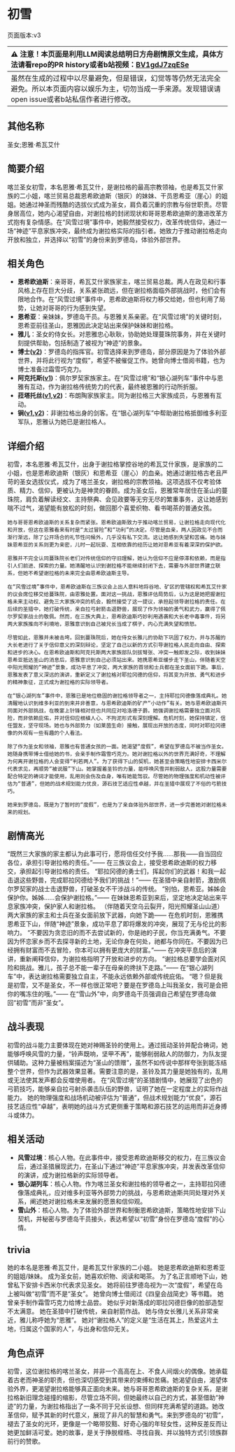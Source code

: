# 初雪
页面版本:v3
 

| :warning: 注意！本页面是利用LLM阅读总结明日方舟剧情原文生成，具体方法请看repo的PR history或者b站视频：[BV1gdJ7zqESe](https://www.bilibili.com/video/BV1gdJ7zqESe/)         |
|:----------------------------|
| 虽然在生成的过程中以尽量避免，但是错误，幻觉等等仍然无法完全避免。所以本页面内容以娱乐为主，切勿当成一手来源。发现错误请open issue或者b站私信作者进行修改。|



## 其他名称
圣女;恩雅·希瓦艾什
## 简要介绍
喀兰圣女初雪，本名恩雅·希瓦艾什，是谢拉格的最高宗教领袖，也是希瓦艾什家族的二小姐，喀兰贸易总裁恩希欧迪斯（银灰）的妹妹、干员恩希亚（崖心）的姐姐。她通过神圣而残酷的选拔仪式成为圣女，肩负着沉重的宗教与俗世职责。尽管身居高位，她内心渴望自由，对谢拉格的封闭现状和哥哥恩希欧迪斯的激进改革方式抱有复杂情感。在“风雪过境”事件中，她毅然接受权力，改革传统信仰，通过一场“神迹”平息家族冲突，最终成为谢拉格实际的指引者。她致力于推动谢拉格走向开放和独立，并选择以“初雪”的身份来到罗德岛，体验外部世界。
## 相关角色
-   **恩希欧迪斯**：亲哥哥，希瓦艾什家族家主，喀兰贸易总裁。两人在政见和行事风格上存在巨大分歧，关系紧张疏远，但在谢拉格面临外部挑战时，他们会有限地合作。在“风雪过境”事件中，恩希欧迪斯将权力移交给她，但也利用了局势，让她对哥哥的行为感到失望。
-   **恩希亚**：亲妹妹，罗德岛干员。与恩雅关系亲密。在“风雪过境”的关键时刻，恩希亚前往圣山，恩雅因此决定站出来保护妹妹和谢拉格。
-   **雅儿**：圣女的侍女长。对恩雅忠心耿耿，协助她处理蔓珠院事务，并在关键时刻提供帮助，包括制造了被视为“神迹”的景象。
-   **博士([v2](extended_char_bo_shi.md))**：罗德岛的指挥官。初雪选择来到罗德岛，部分原因是为了体验外部世界，并将此行视为“度假”，希望不被催促工作。她曾向博士借阅书籍，也为博士准备过霜雪巧克力。
-   **阿克托斯([v1](../chars/extended_char_a_ke_tuo_si.md))**：佩尔罗契家族家主。在“风雪过境”和“银心湖列车”事件中与恩雅有互动，作为谢拉格传统势力的代表，最终被恩雅的行动所折服。
-   **菈塔托丝([v1](../chars/extended_char_0c1da6.md),[v2](extended_char_la_ta_tuo_si.md))**：布朗陶家族家主。同为谢拉格三大家族成员，与恩雅有互动。
-   **锏([v1](../chars/char_4116_blkkgt.md),[v2](char_4116_blkkgt.md))**：非谢拉格出身的剑客。在“银心湖列车”中帮助谢拉格抵御维多利亚军队，恩雅认为她已是谢拉格人。
## 详细介绍
初雪，本名恩雅·希瓦艾什，出身于谢拉格掌控谷地的希瓦艾什家族，是家族的二小姐，也是恩希欧迪斯（银灰）和恩希亚（崖心）的血亲。她通过谢拉格古老且严苛的圣女选拔仪式，成为了喀兰圣女，谢拉格的宗教领袖。这项选拔不仅考验体质、精力、信仰，更被认为是神灵的眷顾。成为圣女后，恩雅常年居住在圣山的蔓珠院，肩负着解读经文、主持祭典、会见政要等无穷无尽的繁重事务，这让她感到喘不过气，渴望能有放松的时刻，做回那个喜爱织物、看书喝茶的普通女孩。

    她与哥哥恩希欧迪斯的关系复杂而紧张。恩希欧迪斯致力于推动喀兰贸易，让谢拉格走向现代化和开放，但这在恩雅看来有时是“太过冒险”和“功利”的决定。尽管是血亲，两人因政见不合而渐行渐远，除了公开场合的礼节性问候外，几乎没有私下交流。这让她感到失望和苦痛。她与妹妹恩希亚的关系则更为亲密，儿时一起玩耍、互相依靠的经历让她对恩希亚有着深深的保护欲。

    恩雅并不完全认同蔓珠院长老们对传统信仰的守旧理解，她认为信仰不应是停滞和依赖，而是指引人们前进、探索的力量。她清醒地认识到谢拉格不能继续封闭下去，需要与外部世界建立联系，但她不希望谢拉格的未来完全由恩希欧迪斯主导。

    在“风雪过境”事件中，恩希欧迪斯在三族议会上出人意料地将谷地、矿区的管辖权和希瓦艾什家的议会席位移交给蔓珠院，由恩雅处置。面对这一挑战，恩雅评估局势后，认为这是她把握谢拉格未来主动权、避免三大家族冲突的机会，毅然接受了这一提议，承担起领导谢拉格的责任。在后续的圣猎中，她打破传统，亲自拉弓射箭击退野兽，展现了作为领袖的勇气和武力，赢得了佩尔罗契家战士的敬佩。然而，在三族大典上，恩希欧迪斯巧妙利用遇袭和大长老中毒事件，将另两大家族推向不利境地，恩雅意识到自己被兄长当成了棋子，内心充满失望和愤怒。

    尽管如此，恩雅并未被击垮。回到蔓珠院后，她在侍女长雅儿的协助下巩固了权力，并与苏醒的大长老进行了关于信仰意义的深刻辩论，坚定了自己以新的方式引导谢拉格人民走向自由、探索和进步的决心。在恩希欧迪斯和阿克托斯两大家族部队剑拔弩张、冲突一触即发之际，收到妹妹恩希亚抵达圣山的消息后，恩雅意识到自己必须站出来。她携恩希亚缓步走下圣山，伴随着天空中阳光照耀的“神迹”景象，成功平息了冲突，两大家族的首领和士兵都在圣女面前下跪。事后，恩雅发表了意义深远的演讲，重新定义了谢拉格对耶拉冈德的信仰，将其变为开放、勇气和进步的精神象征，正式成为谢拉格的实际领导者。

    在“银心湖列车”事件中，恩雅已是地位稳固的谢拉格领导者之一，主持耶拉冈德像落成典礼。她清醒地认识到维多利亚的到来并非善意，与恩希欧迪斯的矿产“小动作”有关。她与恩希欧迪斯共同面对外部挑战，在晚宴上针锋相对但也共同应对哈洛德子爵。她强调谢拉格需要独立面对风险，而非依赖庇佑，并对信仰应根植人心、不拘泥形式有深刻理解。危机时刻，她保持镇定，信任盟友，坚守现场。她也与外部势力（如莱茵生命）接触，展现出开放的态度，同时对耶拉冈德像的外观有一些有趣的个人看法。

    除了作为圣女和领袖，恩雅也有普通女孩的一面。她渴望“度假”，希望在罗德岛不被当作圣女。她随身携带博士借给她的书，会亲手制作霜雪巧克力。她对谢拉格以外的世界充满好奇，不理解为何离开谢拉格的人会变得“判若两人”。为了获得下山的契机，她甚至会策略性地安排卡西米尔代表求见，再顺势“被说服”下山。她掌握着圣铃的力量，能呼唤风雪并削弱敌人，这股力量需要配合特定的祷词才能使用，乱用则会伤及自身，唯有她能驾驭。尽管她的物理强度和机动性被评估为“普通”，但她的战术规划能力优良，源石技艺适应性卓越，并在圣猎中展现了不俗的弓箭技巧。

    她来到罗德岛，既是为了暂时的“度假”，也是为了亲自体验外部世界，进一步完善她对谢拉格未来的规划。
## 剧情高光
“既然三大家族的家主都认为此事可行，愿将信任交付予我……那我——自当回应各位，承担引导谢拉格的责任。”—— 在三族议会上，接受恩希欧迪斯的权力移交，承担起引导谢拉格的责任。
    “耶拉冈德的勇士们，挥起你们的武器！和我一起击退这些野兽，完成耶拉冈德给予我们的挑战！”—— 在圣猎中亲自射箭，激励佩尔罗契家的战士击退野兽，打破圣女不干涉战斗的传统。
    “别怕，恩希亚。姊姊会保护你。姊姊……会保护谢拉格。”—— 在妹妹恩希亚到来后，坚定地决定站出来平息家族冲突，保护家人和谢拉格。
    （伴随着天空乌云裂开，阳光照耀圣山山道）两大家族的家主和士兵在圣女面前放下武器，向她下跪—— 在危机时刻，恩雅携恩希亚下山，伴随“神迹”景象，成功平息了即将爆发的冲突，展现了无与伦比的影响力。
    “不要因为贪恋旧的而不去尝试新的，你是祂的子民，你当充满勇气。不要因为怀恋家乡而不去探寻新的土地，无论你身在何处，祂都与你同在。不要因为已经拥有财富而不去冒险，你本可以拥有更庞大的财富。”—— 在冲突平息后的演讲，重新阐释信仰，为谢拉格指明了开放和进步的方向。
    “谢拉格总要学会面对风险和挑战。雅儿，孩子总不能一辈子在母亲的搀扶下走路。”—— 在“银心湖列车”中，表达谢拉格需要独立自主，不能永远依赖外部或传统庇佑。
    “嗯？但是我是初雪，又不是圣女，不一样也很正常吧？要是在罗德岛上叫我圣女，我可是会把你的嘴冻住的哦。”—— 在“雪山外”中，向罗德岛干员强调自己希望在罗德岛做回“初雪”而非“圣女”。
## 战斗表现
初雪的战斗能力主要体现在她对神赐圣铃的使用上。通过摇动圣铃并配合祷词，她能够呼唤风雪的力量，“铃声既响，坚甲不再”，能够削弱敌人的防御力，为队友提供辅助。这种力量被档案描述为“圣山的馈赠”，虽然不如传说中那样夸张到能冻结整个世界，但作为武器效果显著。需要注意的是，圣铃及其力量是她独有的，乱用或无法使其发声都会反噬使用者。
    在“风雪过境”的圣猎剧情中，她展现了出色的弓箭技巧，能够亲自拉弓射杀袭击队伍的野兽，证明了她在一定程度上的实际作战能力。
    她的物理强度和战场机动被评估为“普通”，但战术规划能力“优良”，源石技艺适应性“卓越”，表明她的战斗方式更侧重于策略和源石技艺的运用而非近身搏斗或体力。
## 相关活动
-   **风雪过境**：核心人物。在此事件中，接受恩希欧迪斯移交的权力，在三族议会后，通过圣猎展现武力，在圣山下通过“神迹”平息家族冲突，并发表改革信仰的演讲，成为谢拉格新的实际领导者。
-   **银心湖列车**：核心人物。作为喀兰圣女和谢拉格的领导者之一，主持耶拉冈德像落成典礼，应对维多利亚等外部势力的挑战，与恩希欧迪斯共同处理对外关系，阐述她对谢拉格未来发展的愿景和信仰观。
-   **雪山外**：核心人物。为了体验外部世界和制衡恩希欧迪斯，策略性地安排下山契机，并秘密与罗德岛干员接头，表达希望以“初雪”身份在罗德岛“度假”的心情。
## trivia
她的本名是恩雅·希瓦艾什，是希瓦艾什家族的二小姐。
    她是恩希欧迪斯和恩希亚的姐姐/妹妹。
    成为圣女前，她喜欢织物、阅读和喝茶。
    为了名正言顺地下山，她曾私下安排卡西米尔代表求见圣女。
    她将前往罗德岛视为一次“度假”，希望在岛上被叫做“初雪”而不是“圣女”。
    她曾向博士借阅过《四皇会战简史》等书籍。
    她曾亲手制作霜雪巧克力给博士品尝。
    她似乎对新落成的耶拉冈德巨像的脸部造型不太满意。
    她在圣猎中打破传统，亲自射箭作战。
    她与侍女长雅儿关系非常亲近，雅儿称呼她为“恩雅”。
    她对“谢拉格人”的定义是“生活在其上，热爱这片土地，归属这个国家的人”，与出身和信仰无关。
## 角色点评
初雪，这位谢拉格的喀兰圣女，并非一个高高在上、不食人间烟火的偶像。她承载着古老而神圣的职责，但也深切感受到其带来的束缚和苦痛。她渴望自由，渴望体验外界，更渴望谢拉格能够真正面向未来。她与哥哥恩希欧迪斯的复杂关系，是谢拉格新旧理念碰撞的缩影，尽管立场不同，但她最终以自己的方式，甚至借助“神迹”的力量，为谢拉格指出了一条不同于兄长设想、但同样充满希望的道路。她改革信仰，赋予其新的时代意义，展现了非凡的智慧和勇气。来到罗德岛的“初雪”，褪去了圣女的光环，更像是一个略带狡黠、好奇心强的年轻女性，这种反差反而让她更加鲜活可爱。她的故事，是关于挣脱桎梏、寻找自我、并以独特方式引领族群前行的赞歌。